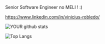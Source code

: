 Senior Software Engineer no MELI !  :)

https://www.linkedin.com/in/vinicius-robledo/

![YOUR github stats](https://github-readme-stats.vercel.app/api?username=vinicius-robledo&show_icons=true&theme=vue)

![Top Langs](https://github-readme-stats.vercel.app/api/top-langs/?username=vinicius-robledo&show_icons=true&theme=vue)
